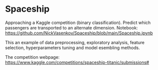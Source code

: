 # Spaceship
Approaching a Kaggle competition (binary classification).
Predict which passengers are transported to an alternate dimension.
Notebook: https://github.com/NickVasenkov/Spaceship/blob/main/Spaceship.ipynb

This an example of data preprocessing, exploratory analysis, feature selection, hyperparameters tuning and model esembling methods.

The competition webpage: https://www.kaggle.com/competitions/spaceship-titanic/submissions#
